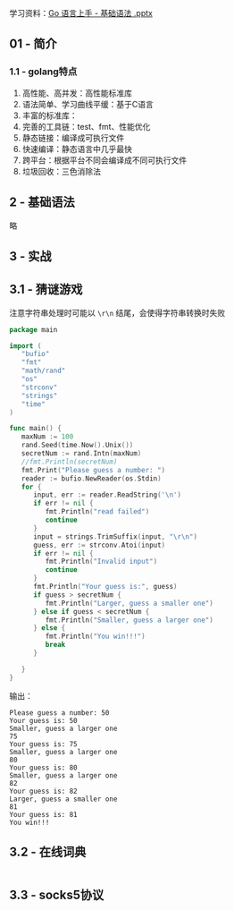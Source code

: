 学习资料：[Go 语言上手 - 基础语法 .pptx](https://bytedance.feishu.cn/file/boxcnDQ57K0wtcZtA3Y26ORKwec) 

## 01 - 简介

### 1.1 - golang特点

1. 高性能、高并发：高性能标准库
2. 语法简单、学习曲线平缓：基于C语言
3. 丰富的标准库：
4. 完善的工具链：test、fmt、性能优化
5. 静态链接：编译成可执行文件
6. 快速编译：静态语言中几乎最快
7. 跨平台：根据平台不同会编译成不同可执行文件
8. 垃圾回收：三色消除法

## 2 - 基础语法

略

## 3 - 实战

## 3.1 - 猜谜游戏

注意字符串处理时可能以 `\r\n` 结尾，会使得字符串转换时失败

```Go
package main

import (
   "bufio"
   "fmt"
   "math/rand"
   "os"
   "strconv"
   "strings"
   "time"
)

func main() {
   maxNum := 100
   rand.Seed(time.Now().Unix())
   secretNum := rand.Intn(maxNum)
   //fmt.Println(secretNum)
   fmt.Print("Please guess a number: ")
   reader := bufio.NewReader(os.Stdin)
   for {
      input, err := reader.ReadString('\n')
      if err != nil {
         fmt.Println("read failed")
         continue
      }
      input = strings.TrimSuffix(input, "\r\n")
      guess, err := strconv.Atoi(input)
      if err != nil {
         fmt.Println("Invalid input")
         continue
      }
      fmt.Println("Your guess is:", guess)
      if guess > secretNum {
         fmt.Println("Larger, guess a smaller one")
      } else if guess < secretNum {
         fmt.Println("Smaller, guess a larger one")
      } else {
         fmt.Println("You win!!!")
         break
      }

   }
}
```

输出：

```Plain
Please guess a number: 50
Your guess is: 50
Smaller, guess a larger one
75
Your guess is: 75
Smaller, guess a larger one
80
Your guess is: 80
Smaller, guess a larger one
82
Your guess is: 82
Larger, guess a smaller one
81
Your guess is: 81
You win!!!
```

## 3.2 - 在线词典

```Go

```

## 3.3 - socks5协议